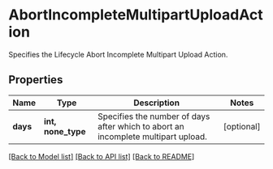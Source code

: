 # AbortIncompleteMultipartUploadAction

Specifies the Lifecycle Abort Incomplete Multipart Upload Action.

## Properties
Name | Type | Description | Notes
------------ | ------------- | ------------- | -------------
**days** | **int, none_type** | Specifies the number of days after which to abort an incomplete multipart upload. | [optional] 

[[Back to Model list]](../README.md#documentation-for-models) [[Back to API list]](../README.md#documentation-for-api-endpoints) [[Back to README]](../README.md)


